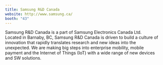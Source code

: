 ```yaml
---
title: Samsung R&D Canada
website: http://www.samsung.ca/
booth: "43"
---
```


Samsung R&D Canada is a part of Samsung Electronics Canada Ltd. Located in Barnaby, BC, Samsung R&D Canada is driven to build a culture of innovation that rapidly translates research and new ideas into the unexpected. We are making big steps into enterprise mobility, mobile payment and the Internet of Things (IoT) with a wide range of new devices and SW solutions.

